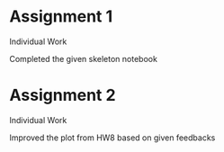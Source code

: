 # Assignment 1
Individual Work

Completed the given skeleton notebook


# Assignment 2
Individual Work

Improved the plot from HW8 based on given feedbacks
